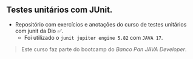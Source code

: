 ## Testes unitários com JUnit.

- Repositório com exercícios e anotações do curso de testes unitários com junit da Dio :white_check_mark:.
  - Foi utilizado o `junit jupiter engine 5.82` com `JAVA 17`. 

>Este curso faz parte do bootcamp do *Banco Pan JAVA Developer*.
